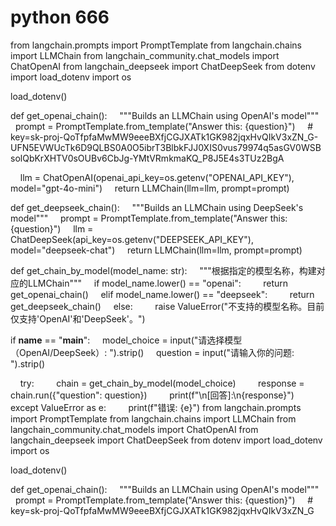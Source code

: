# python  666
from langchain.prompts import PromptTemplate
from langchain.chains import LLMChain
from langchain_community.chat_models import ChatOpenAI
from langchain_deepseek import ChatDeepSeek
from dotenv import load_dotenv
import os

load_dotenv()

def get_openai_chain():
    """Builds an LLMChain using OpenAI's model"""
    prompt = PromptTemplate.from_template("Answer this: {question}")
    # key=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

    llm = ChatOpenAI(openai_api_key=os.getenv("OPENAI_API_KEY"), model="gpt-4o-mini")
    return LLMChain(llm=llm, prompt=prompt)

def get_deepseek_chain():
    """Builds an LLMChain using DeepSeek's model"""
    prompt = PromptTemplate.from_template("Answer this: {question}")
    llm = ChatDeepSeek(api_key=os.getenv("DEEPSEEK_API_KEY"), model="deepseek-chat")
    return LLMChain(llm=llm, prompt=prompt)

def get_chain_by_model(model_name: str):
    """根据指定的模型名称，构建对应的LLMChain"""
    if model_name.lower() == "openai":
        return get_openai_chain()
    elif model_name.lower() == "deepseek":
        return get_deepseek_chain()
    else:
        raise ValueError("不支持的模型名称。目前仅支持'OpenAI'和'DeepSeek'。")

if __name__ == "__main__":
    model_choice = input("请选择模型（OpenAI/DeepSeek）: ").strip()
    question = input("请输入你的问题: ").strip()

    try:
        chain = get_chain_by_model(model_choice)
        response = chain.run({"question": question})
        print(f"\n[回答]:\n{response}")
    except ValueError as e:
        print(f"错误: {e}")
from langchain.prompts import PromptTemplate
from langchain.chains import LLMChain
from langchain_community.chat_models import ChatOpenAI
from langchain_deepseek import ChatDeepSeek
from dotenv import load_dotenv
import os

load_dotenv()

def get_openai_chain():
    """Builds an LLMChain using OpenAI's model"""
    prompt = PromptTemplate.from_template("Answer this: {question}")
    # key=sk-proj-QoTfpfaMwMW9eeeBXfjCGJXATk1GK982jqxHvQIkV3xZN_G

